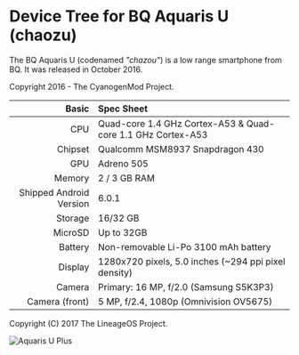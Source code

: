Device Tree for BQ Aquaris U (chaozu)
===========================================

The BQ Aquaris U (codenamed _"chazou"_) is a low range smartphone from BQ.
It was released in October 2016.

Copyright 2016 - The CyanogenMod Project.

Basic   | Spec Sheet
-------:|:-------------------------
CPU     | Quad-core 1.4 GHz Cortex-A53 & Quad-core 1.1 GHz Cortex-A53
Chipset | Qualcomm MSM8937 Snapdragon 430
GPU     | Adreno 505
Memory  | 2 / 3 GB RAM
Shipped Android Version | 6.0.1
Storage | 16/32 GB
MicroSD | Up to 32GB
Battery | Non-removable Li-Po 3100 mAh battery
Display | 1280x720 pixels, 5.0 inches (~294 ppi pixel density)
Camera  | Primary: 16 MP, f/2.0 (Samsung S5K3P3)
Camera (front)	| 5 MP, f/2.4, 1080p (Omnivision OV5675)

Copyright (C) 2017 The LineageOS Project.

![Aquaris U Plus](https://store.bq.com/media/catalog/product/cache/4/image/800x800/9df78eab33525d08d6e5fb8d27136e95/a/q/aquaris_uplus_galeria_antracita_800x800_2.jpg "BQ Aquaris U Plus")
